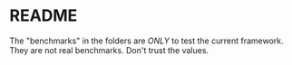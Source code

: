 README
======

The "benchmarks" in the folders are *ONLY* to test the current framework.
They are not real benchmarks. Don't trust the values.
